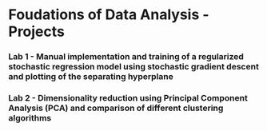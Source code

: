 # Foudations of Data Analysis - Projects

### Lab 1 - Manual implementation and training of a regularized stochastic regression model using stochastic gradient descent and plotting of the separating hyperplane

### Lab 2 - Dimensionality reduction using Principal Component Analysis (PCA) and comparison of different clustering algorithms
 

